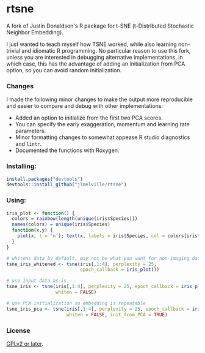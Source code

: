 # rtsne

A fork of Justin Donaldson's R package for t-SNE (t-Distributed Stochastic 
Neighbor Embedding).

I just wanted to teach myself how TSNE worked, while also learning non-trivial 
and idiomatic R programming. No particular reason to use this fork, unless you
are interested in debugging alternative implementations, in which case, this
has the advantage of adding an initialization from PCA option, so you can
avoid random initialization.

### Changes

I made the following minor changes to make the output more reproducible and 
easier to compare and debug with other implementations:

* Added an option to initialize from the first two PCA scores.
* You can specify the early exaggeration, momentum and learning rate parameters.
* Minor formatting changes to somewhat appease R studio diagnostics and `lintr`.
* Documented the functions with Roxygen.

### Installing:
```R
install.packages("devtools")
devtools::install_github("jlmelville/rtsne")
```

### Using:
```R
iris_plot <- function() {
  colors = rainbow(length(unique(iris$Species)))
  names(colors) = unique(iris$Species)
  function(x,y) {
    plot(x, t = 'n'); text(x, labels = iris$Species, col = colors[iris$Species])
  }
}

# whitens data by default, may not be what you want for non-imaging data
tsne_iris_whitened <- tsne(iris[,1:4], perplexity = 25, 
                           epoch_callback = iris_plot())

# use input data as-is
tsne_iris <- tsne(iris[,1:4], perplexity = 25, epoch_callback = iris_plot(), 
                  whiten = FALSE)

# use PCA initialization so embedding is repeatable
tsne_iris_pca <- tsne(iris[,1:4], perplexity = 25, epoch_callback = iris_plot(),
                      whiten = FALSE, init_from_PCA = TRUE)
```

### License
[GPLv2 or later](https://www.gnu.org/licenses/gpl-2.0.txt).
